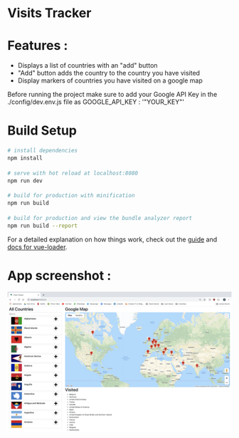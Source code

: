 # Visits Tracker

# Features : 
  - Displays a list of countries with an "add" button
  - "Add" button adds the country to the country you have visited
  - Display markers of countries you have visited on a google map
  
Before running the project make sure to add your Google API Key in the ./config/dev.env.js file as GOOGLE_API_KEY : '"YOUR_KEY"'

# Build Setup

``` bash
# install dependencies
npm install

# serve with hot reload at localhost:8080
npm run dev

# build for production with minification
npm run build

# build for production and view the bundle analyzer report
npm run build --report
```

For a detailed explanation on how things work, check out the [guide](http://vuejs-templates.github.io/webpack/) and [docs for vue-loader](http://vuejs.github.io/vue-loader).

# App screenshot : 

![alt text](https://github.com/Pizzibee/visits_tracker_vue/blob/master/docs/screen.png)
